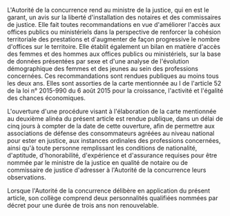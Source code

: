 L'Autorité de la concurrence rend au ministre de la justice, qui en est le garant, un avis sur la liberté d'installation des notaires et des commissaires de justice. Elle fait toutes recommandations en vue d'améliorer l'accès aux offices publics ou ministériels dans la perspective de renforcer la cohésion territoriale des prestations et d'augmenter de façon progressive le nombre d'offices sur le territoire. Elle établit également un bilan en matière d'accès des femmes et des hommes aux offices publics ou ministériels, sur la base de données présentées par sexe et d'une analyse de l'évolution démographique des femmes et des jeunes au sein des professions concernées. Ces recommandations sont rendues publiques au moins tous les deux ans. Elles sont assorties de la carte mentionnée au I de l'article 52 de la loi n° 2015-990 du 6 août 2015 pour la croissance, l'activité et l'égalité des chances économiques.


L'ouverture d'une procédure visant à l'élaboration de la carte mentionnée au deuxième alinéa du présent article est rendue publique, dans un délai de cinq jours à compter de la date de cette ouverture, afin de permettre aux associations de défense des consommateurs agréées au niveau national pour ester en justice, aux instances ordinales des professions concernées, ainsi qu'à toute personne remplissant les conditions de nationalité, d'aptitude, d'honorabilité, d'expérience et d'assurance requises pour être nommée par le ministre de la justice en qualité de notaire ou de commissaire de justice d'adresser à l'Autorité de la concurrence leurs observations.


Lorsque l'Autorité de la concurrence délibère en application du présent article, son collège comprend deux personnalités qualifiées nommées par décret pour une durée de trois ans non renouvelable.  




